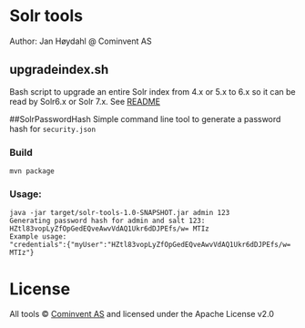 # Solr tools

Author: Jan Høydahl @ Cominvent AS

## upgradeindex.sh
Bash script to upgrade an entire Solr index from 4.x or 5.x to 6.x so it can be read by Solr6.x or Solr 7.x. See [README](./upgradeindex/README.md)

##SolrPasswordHash
Simple command line tool to generate a password hash for `security.json`

### Build

    mvn package

### Usage:

    java -jar target/solr-tools-1.0-SNAPSHOT.jar admin 123
    Generating password hash for admin and salt 123:
    HZtl83vopLyZfOpGedEQveAwvVdAQ1Ukr6dDJPEfs/w= MTIz
    Example usage:
    "credentials":{"myUser":"HZtl83vopLyZfOpGedEQveAwvVdAQ1Ukr6dDJPEfs/w= MTIz"}
    
# License

All tools © [Cominvent AS](www.cominvent.com) and licensed under the Apache License v2.0
